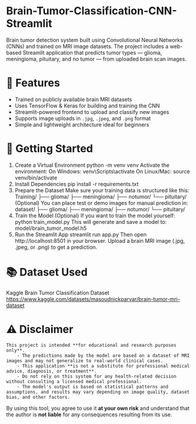 # Brain-Tumor-Classification-CNN-Streamlit
Brain tumor detection system built using Convolutional Neural Networks (CNNs) and trained on MRI image datasets. The project includes a web-based Streamlit application that predicts tumor types — glioma, meningioma, pituitary, and no tumor — from uploaded brain scan images.


# 📌 Features
- Trained on publicly available brain MRI datasets
- Uses TensorFlow & Keras for building and training the CNN
- Streamlit-powered frontend to upload and classify new images
- Supports image uploads in `.jpg`, `.jpeg`, and `.png` format
- Simple and lightweight architecture ideal for beginners

# 🚀 Getting Started
1. Create a Virtual Environment
    python -m venv venv
    Activate the environment:
      On Windows:
        venv\Scripts\activate
      On Linux/Mac:
        source venv/bin/activate
2. Install Dependencies
    pip install -r requirements.txt
3. Prepare the Dataset
   Make sure your training data is structured like this: 
    Training/
    ├── glioma/
    ├── meningioma/
    ├── notumor/
    └── pituitary/
    (Optional) You can place test or demo images for manual prediction in:
    dataset/
    ├── glioma/
    ├── meningioma/
    ├── notumor/
    └── pituitary/
4. Train the Model (Optional)
    If you want to train the model yourself:
      python train_model.py
    This will generate and save a model to:
      model/brain_tumor_model.h5
5. Run the Streamlit App
    streamlit run app.py
    Then open http://localhost:8501 in your browser.
Upload a brain MRI image (.jpg, .jpeg, or .png) to get a prediction.


# 📚 Dataset Used
  Kaggle Brain Tumor Classification Dataset
    https://www.kaggle.com/datasets/masoudnickparvar/brain-tumor-mri-dataset

# ⚠️ Disclaimer
    This project is intended **for educational and research purposes only**.
        - The predictions made by the model are based on a dataset of MRI images and may not generalize to real-world clinical cases.
        - This application **is not a substitute for professional medical advice, diagnosis, or treatment**.
        - Do not rely on this system for any health-related decision without consulting a licensed medical professional.
        - The model's output is based on statistical patterns and assumptions, and results may vary depending on image quality, dataset bias, and other factors.

By using this tool, you agree to use it **at your own risk** and understand that the author is **not liable** for any consequences resulting from its use.
